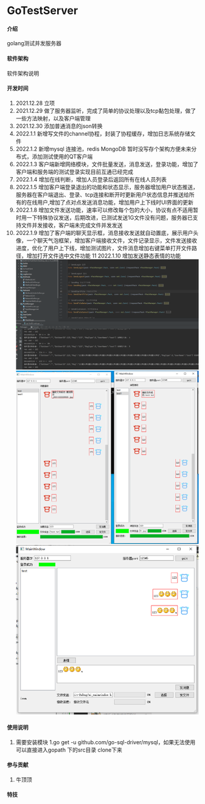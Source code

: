 # GoTestServer

#### 介绍
golang测试并发服务器

#### 软件架构
软件架构说明

#### 开发时间

1.  2021.12.28  立项
2.  2021.12.29  做了服务器监听，完成了简单的协议处理以及tcp黏包处理，做了一些方法映射，以及客户端管理
3.  2021.12.30	添加普通消息的json转换
4.  2022.1.1    新增写文件的channel协程，封装了协程缓存，增加日志系统存储文件
5.  2022.1.2    新增mysql 连接池，redis MongoDB 暂时没写存个架构方便未来分布式，添加测试使用的QT客户端
6.  2022.1.3    客户端新增网络模块，文件批量发送，消息发送，登录功能，增加了客户端和服务端的测试登录实现目前互通已经完成
7.  2022.1.4    增加在线判断，增加人员登录后返回所有在线人员列表
8.  2022.1.5    增加客户端登录退出的功能和状态显示，服务器增加用户状态推送，服务器在客户端退出、登录、tcp连接和断开时更新用户状态信息并推送给所有的在线用户,增加了点对点发送消息功能，增加用户上下线时UI界面的更新
9.  2022.1.8    增加文件发送功能，速率可以修改每个包的大小，协议有点不适用暂时用一下特殊协议发送，后期改进，已测试发送1G文件没有问题，服务器已支持文件并发接收，客户端未完成文件并发发送
10.  2022.1.9   增加了客户端的聊天显示框，消息接收发送就自动置底，展示用户头像，一个聊天气泡框架，增加客户端接收文件，文件记录显示，文件发送接收进度，优化了用户上下线，增加测试图片，文件消息增加右键菜单打开文件路径，增加打开文件选中文件功能
11   2022.1.10  增加发送静态表情的功能
![输入图片说明](image/server_show.png)
![输入图片说明](image/file_msg1.png)
![输入图片说明](image/emoji_frist.png)
#### 使用说明
1.    需要安装模块
    1.go  get  -u github.com/go-sql-driver/mysql，如果无法使用可以直接进入gopath 下的src目录  clone下来



#### 参与贡献

1.  牛顶顶

#### 特技

